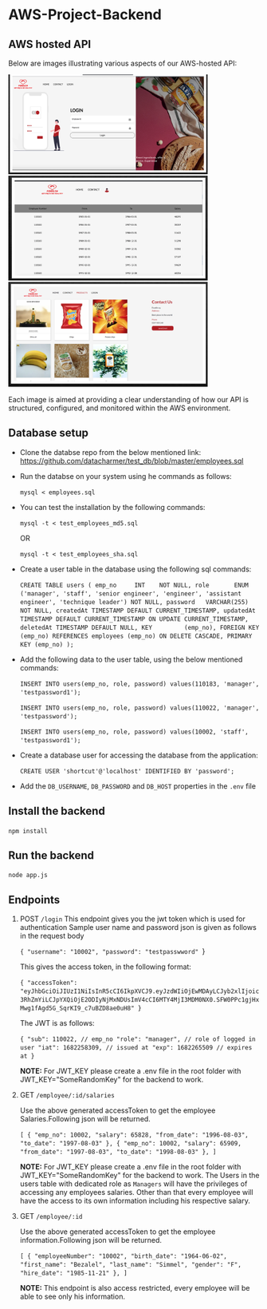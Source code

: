 # AWS-Project-Backend

## AWS hosted API

Below are images illustrating various aspects of our AWS-hosted API:
<p>
<img src="https://github.com/MahnoorFatima02/AWS-Project-Backend/blob/main/hosted-website/login.png" alt="login page logo" width="400" height="200" />
<img src="https://github.com/MahnoorFatima02/AWS-Project-Backend/blob/main/hosted-website/database2.png" alt="database page" width="400" height="210" />
<img src="https://github.com/MahnoorFatima02/AWS-Project-Backend/blob/main/hosted-website/product2.png" alt="database page" width="400" height="210" />
</p>

Each image is aimed at providing a clear understanding of how our API is structured, configured, and monitored within the AWS environment. 

## Database setup

- Clone the databse repo from the below mentioned link:
  https://github.com/datacharmer/test_db/blob/master/employees.sql

- Run the databse on your system using he commands as follows:

  `mysql < employees.sql`

- You can test the installation by the following commands:

  `mysql -t < test_employees_md5.sql`

  OR

  `mysql -t < test_employees_sha.sql`

- Create a user table in the database using the following sql commands:

  `CREATE TABLE users (
    emp_no     INT    NOT NULL,
    role       ENUM ('manager', 'staff', 'senior engineer', 'engineer', 'assistant engineer', 'technique leader') NOT NULL,
    password   VARCHAR(255)   NOT NULL,
    createdAt TIMESTAMP DEFAULT CURRENT_TIMESTAMP,
    updatedAt TIMESTAMP DEFAULT CURRENT_TIMESTAMP ON UPDATE CURRENT_TIMESTAMP,
    deletedAt TIMESTAMP DEFAULT NULL,
    KEY         (emp_no),
    FOREIGN KEY (emp_no) REFERENCES employees (emp_no) ON DELETE CASCADE,
    PRIMARY KEY (emp_no)
);`

- Add the following data to the user table, using the below mentioned commands:

  `INSERT INTO users(emp_no, role, password) values(110183, 'manager', 'testpassword1');`

  `INSERT INTO users(emp_no, role, password) values(110022, 'manager', 'testpassword');`

  `INSERT INTO users(emp_no, role, password) values(10002, 'staff', 'testpassword1');`

- Create a database user for accessing the database from the application:

  `CREATE USER 'shortcut'@'localhost' IDENTIFIED BY 'password';`

- Add the `DB_USERNAME`, `DB_PASSWORD` and `DB_HOST` properties in the `.env` file

## Install the backend

`npm install`

## Run the backend

`node app.js`

## Endpoints

1. POST `/login`
   This endpoint gives you the jwt token which is used for authentication
   Sample user name and password json is given as follows in the request body

   `{
    "username": "10002",
    "password": "testpasswword"
`}

   This gives the access token, in the following format:

   `{
    "accessToken": "eyJhbGciOiJIUzI1NiIsInR5cCI6IkpXVCJ9.eyJzdWIiOjEwMDAyLCJyb2xlIjoic3RhZmYiLCJpYXQiOjE2ODIyNjMxNDUsImV4cCI6MTY4MjI3MDM0NX0.SFW0PPc1gjHxMwg1fAgd5G_SqrKI9_c7uBZD8ae0uH8"
}`

   The JWT is as follows:

   `{
    "sub": 110022, // emp_no
    "role": "manager", // role of logged in user
    "iat": 1682258309, // issued at
    "exp": 1682265509 // expires at
}`

   **NOTE:** For JWT_KEY please create a .env file in the root folder with JWT_KEY="SomeRandomKey" for the backend to work.

2. GET `/employee/:id/salaries`

   Use the above generated accessToken to get the employee Salaries.Following json will be returned.

   `[
    {
        "emp_no": 10002,
        "salary": 65828,
        "from_date": "1996-08-03",
        "to_date": "1997-08-03"
    },
    {
        "emp_no": 10002,
        "salary": 65909,
        "from_date": "1997-08-03",
        "to_date": "1998-08-03"
    },
]`

   **NOTE:** For JWT_KEY please create a .env file in the root folder with JWT_KEY="SomeRandomKey" for the backend to work. The Users in the users table with dedicated role as `Managers` will have the privileges of accessing any employees salaries. Other than that every employee will have the access to its own information including his respective salary.

3. GET `/employee/:id`

   Use the above generated accessToken to get the employee information.Following json will be returned.

   `[
    {
        "employeeNumber": "10002",
        "birth_date": "1964-06-02",
        "first_name": "Bezalel",
        "last_name": "Simmel",
        "gender": "F",
        "hire_date": "1985-11-21"
    },
]`

   **NOTE:** This endpoint is also access restricted, every employee will be able to see only his information.
